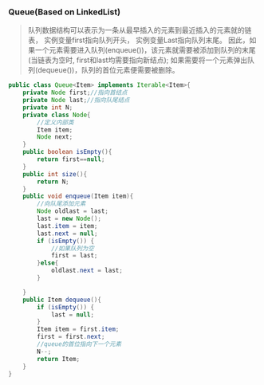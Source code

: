 ### Queue(Based on LinkedList)

>队列数据结构可以表示为一条从最早插入的元素到最近插入的元素就的链表， 实例变量first指向队列开头，
实例变量Last指向队列末尾。 因此，如果一个元素需要进入队列(enqueue())，该元素就需要被添加到队列的末尾(当链表为空时, first和last均需要指向新结点); 如果需要将一个元素弹出队列(dequeue())，队列的首位元素便需要被删除。

```java
public class Queue<Item> implements Iterable<Item>{
    private Node first;//指向首结点
    private Node last;//指向队尾结点
    private int N;
    private class Node{
        //定义内部类
        Item item;
        Node next;
    }
    public boolean isEmpty(){
        return first==null;
    }
    public int size(){
        return N;
    }
    public void enqueue(Item item){
        //向队尾添加元素
        Node oldlast = last;
        last = new Node();
        last.item = item;
        last.next = null;
        if (isEmpty()) {
            //如果队列为空
            first = last;
        }else{
            oldlast.next = last;
        }

    }
    public Item dequeue(){
        if (isEmpty()) {
            last = null;
        }
        Item item = first.item;
        first = first.next;
        //queue的首位指向下一个元素
        N--;
        return Item;
    }
}
```
